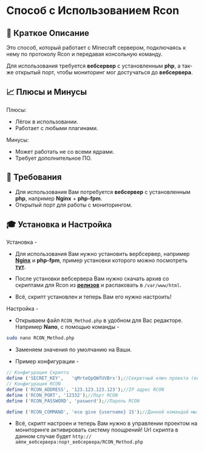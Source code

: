 # Способ с Использованием Rcon

## 📝 Краткое Описание

Это способ, который работает с Minecraft сервером, подключаясь к нему по протоколу Rcon и передавая консольную команду.

Для использования требуется **вебсервер** с установленным **php**, а так-же открытый порт, чтобы мониторинг мог достучаться до **вебсервера**.

## 📈 Плюсы и Минусы

Плюсы:

- Лёгок в использовании.
- Работает с любыми плагинами.

Минусы:

- Может работать не со всеми ядрами.
- Требует дополнительное ПО.

## 🧾 Требования

- Для использования Вам потребуется **вебсервер** с установленным **php**, например **Nginx** + **php-fpm**.
- Открытый порт для работы с мониторингом.

## 🎓 Установка и Настройка

Установка -

* Для использования Вам нужно установить вербсервер, например [**Nginx**](https://www.nginx.com/) и **php-fpm**, пример установки которого можно посмотреть [**тут**](/docs/RewardSystem/WebServer.md).

* После установки вебсервера Вам нужно скачать архив со скриптами для Rcon из [**релизов**](https://github.com/kartashovio/reward-system-docs/releases) и распаковать в `/var/www/html`.

* Всё, скрипт установлен и теперь Вам его нужно настроить!

Настройка -

* Открываем файл `RCON_Method.php` в удобном для Вас редакторе. Например **Nano**, с помощью команды -

```sh
sudo nano RCON_Method.php
```

* Заменяем значения по умолчанию на Ваши.

* Пример конфигурации -

```php
// Конфигурация Скрипта
define ('SECRET_KEY',	'qMrteQpQWfUVBrs');//Секретный ключ проекта (его можно посмотреть в редактировании вашего проекта)
// Конфигурация RCON
define ('RCON_ADDRESS', '123.123.123.123');//IP адрес RCON
define ('RCON_PORT', '12332');//Порт RCON
define ('RCON_PASSWORD', 'pasword');//Пароль RCON

define ('RCON_COMMAND', 'eco give {username} 15');//Данной командой мы выдаём игроку 15 монет EssentialsX. Вы можете использовать любую команду, просто замените ник игрока на {username}
```

* Всё, скрипт настроен и теперь Вам нужно в управлении проектом на мониторинге активировать систему поощрений! Url скрипта в данном случае будет `http://айпи_вебсервера:порт_вебсервера/RCON_Method.php`